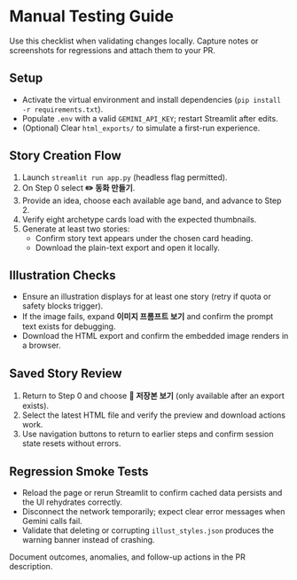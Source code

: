 # Manual Testing Guide

Use this checklist when validating changes locally. Capture notes or screenshots for regressions and attach them to your PR.

## Setup
- Activate the virtual environment and install dependencies (`pip install -r requirements.txt`).
- Populate `.env` with a valid `GEMINI_API_KEY`; restart Streamlit after edits.
- (Optional) Clear `html_exports/` to simulate a first-run experience.

## Story Creation Flow
1. Launch `streamlit run app.py` (headless flag permitted).
2. On Step 0 select **✏️ 동화 만들기**.
3. Provide an idea, choose each available age band, and advance to Step 2.
4. Verify eight archetype cards load with the expected thumbnails.
5. Generate at least two stories:
   - Confirm story text appears under the chosen card heading.
   - Download the plain-text export and open it locally.

## Illustration Checks
- Ensure an illustration displays for at least one story (retry if quota or safety blocks trigger).
- If the image fails, expand **이미지 프롬프트 보기** and confirm the prompt text exists for debugging.
- Download the HTML export and confirm the embedded image renders in a browser.

## Saved Story Review
1. Return to Step 0 and choose **📂 저장본 보기** (only available after an export exists).
2. Select the latest HTML file and verify the preview and download actions work.
3. Use navigation buttons to return to earlier steps and confirm session state resets without errors.

## Regression Smoke Tests
- Reload the page or rerun Streamlit to confirm cached data persists and the UI rehydrates correctly.
- Disconnect the network temporarily; expect clear error messages when Gemini calls fail.
- Validate that deleting or corrupting `illust_styles.json` produces the warning banner instead of crashing.

Document outcomes, anomalies, and follow-up actions in the PR description.
